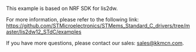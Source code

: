 This example is based on NRF SDK for lis2dw.

For more information, please refer to the following link:
https://github.com/STMicroelectronics/STMems_Standard_C_drivers/tree/master/lis2dw12_STdC/examples

If you have more questions, please contact our sales: sales@kkmcn.com.

